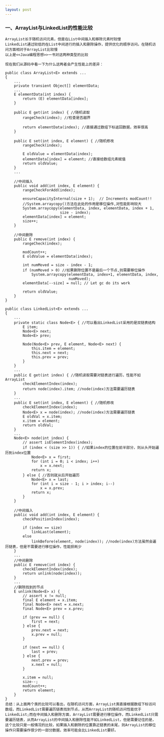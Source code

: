 ```yaml
---
layout: post
---
```


### 一、ArrayList与LinkedList的性能比较
    ArrayList长于随机访问元素，但是在List中间插入和移除元素时较慢
    LinkedList通过较低的在List中间进行的插入和删除操作，提供优化的顺序访问。在随机访问方面相对于ArrayList比较慢
    以上是<<Java编程思想>>一书对这两种类型的比较
   
    现在我们从源码中看一下为什么这两者会产生性能上的差异：
    
	public class ArrayList<E> extends ...
	{
	    ...
		private transient Object[] elementData;
		...
		E elementData(int index) {
			return (E) elementData[index];
        }
	
		public E get(int index) { //随机读取
			rangeCheck(index); //检查是否越界

			return elementData(index); //直接通过数组下标返回数据，效率很高
		}
		
		public E set(int index, E element) { //随机修改
			rangeCheck(index);

			E oldValue = elementData(index);
			elementData[index] = element; //直接给数组元素赋值
			return oldValue;
		}
		...
		
		//中间插入
		public void add(int index, E element) {
			rangeCheckForAdd(index);

			ensureCapacityInternal(size + 1);  // Increments modCount!!
			//System.arraycopy()方法在此处的作用是移位操作,对性能影响较大
			System.arraycopy(elementData, index, elementData, index + 1,
							 size - index);
			elementData[index] = element;
			size++;
		}
		
		//中间删除
		public E remove(int index) {
			rangeCheck(index);

			modCount++;
			E oldValue = elementData(index);

			int numMoved = size - index - 1;
			if (numMoved > 0) //如果删除位置不是最后一个节点,则需要移位操作
				System.arraycopy(elementData, index+1, elementData, index,
								 numMoved);
			elementData[--size] = null; // Let gc do its work

			return oldValue;
        }
	}
	
	public class LinkedList<E> extends ...
	{
		...
		private static class Node<E> { //可以看出LinkedList采用的是双链表结构
			E item;
			Node<E> next;
			Node<E> prev;

			Node(Node<E> prev, E element, Node<E> next) {
				this.item = element;
				this.next = next;
				this.prev = prev;
			}
		}
		...
		public E get(int index) { //随机读取需要对链表进行遍历，性能不如ArrayList
			checkElementIndex(index);
			return node(index).item; //node(index)方法需要遍历链表
		}
		...
		public E set(int index, E element) { //随机修改
			checkElementIndex(index);
			Node<E> x = node(index); //node(index)方法需要遍历链表
			E oldVal = x.item;
			x.item = element;
			return oldVal;
		}
		...
		Node<E> node(int index) {
			// assert isElementIndex(index);
			if (index < (size >> 1)) { //如果index的位置在前半部分，则从头开始遍历到index位置
				Node<E> x = first;
				for (int i = 0; i < index; i++)
					x = x.next;
				return x;
			} else { //否则就从后开始遍历
				Node<E> x = last;
				for (int i = size - 1; i > index; i--)
					x = x.prev;
				return x;
			}
		}
		
		//中间插入
		public void add(int index, E element) {
			checkPositionIndex(index);

			if (index == size)
				linkLast(element);
			else
				linkBefore(element, node(index)); //node(index)方法虽然会遍历链表，但是不需要进行移位操作，性能损耗少
		}
		...
		//中间删除
		public E remove(int index) {
			checkElementIndex(index);
			return unlink(node(index));
		}
		...
		//删除找到的节点
		E unlink(Node<E> x) {
			// assert x != null;
			final E element = x.item;
			final Node<E> next = x.next;
			final Node<E> prev = x.prev;

			if (prev == null) {
				first = next;
			} else {
				prev.next = next;
				x.prev = null;
			}

			if (next == null) {
				last = prev;
			} else {
				next.prev = prev;
				x.next = null;
			}

			x.item = null;
			size--;
			modCount++;
			return element;
		}
	}
	总结：从上面两个类的比较可以看出，在随机访问方面，ArrayList类直接根据数组下标访问数组，而LinkedList需要遍历链表找到节点，从而ArrayList的随机访问性能优于LinkedList;而在中间插入和删除方面，ArrayList需要进行移位操作，而LinkedList只需要遍历链表，从而ArrayList的中间插入和删除性能不如LinkedList，但是需要记住的是，这个比较只是一般情况的比较，如果插入和删除的位置靠近链表的末尾，则ArrayList的移位操作只需要操作很少的一部分数据，效率可能会比LinkedList要好。